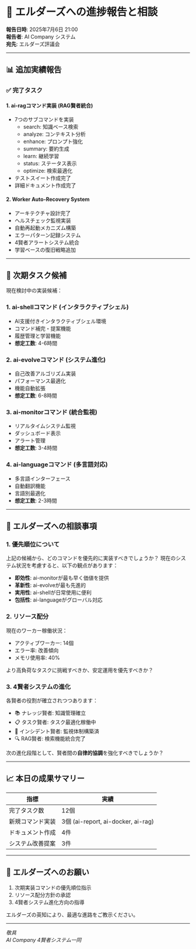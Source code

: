 # 🌟 エルダーズへの進捗報告と相談

**報告日時**: 2025年7月6日 21:00  
**報告者**: AI Company システム  
**宛先**: エルダーズ評議会

---

## 📊 追加実績報告

### ✅ 完了タスク

#### 1. **ai-ragコマンド実装** (RAG賢者統合)
- 7つのサブコマンドを実装
  - search: 知識ベース検索
  - analyze: コンテキスト分析  
  - enhance: プロンプト強化
  - summary: 要約生成
  - learn: 継続学習
  - status: ステータス表示
  - optimize: 検索最適化
- テストスイート作成完了
- 詳細ドキュメント作成完了

#### 2. **Worker Auto-Recovery System**
- アーキテクチャ設計完了
- ヘルスチェック監視実装
- 自動再起動メカニズム構築
- エラーパターン記録システム
- 4賢者アラートシステム統合
- 学習ベースの復旧戦略追加

---

## 🎯 次期タスク候補

現在検討中の実装候補：

### 1. **ai-shellコマンド** (インタラクティブシェル)
- AI支援付きインタラクティブシェル環境
- コマンド補完・提案機能
- 履歴管理と学習機能
- **想定工数**: 4-6時間

### 2. **ai-evolveコマンド** (システム進化)
- 自己改善アルゴリズム実装
- パフォーマンス最適化
- 機能自動拡張
- **想定工数**: 6-8時間

### 3. **ai-monitorコマンド** (統合監視)
- リアルタイムシステム監視
- ダッシュボード表示
- アラート管理
- **想定工数**: 3-4時間

### 4. **ai-languageコマンド** (多言語対応)
- 多言語インターフェース
- 自動翻訳機能
- 言語別最適化
- **想定工数**: 2-3時間

---

## 🤔 エルダーズへの相談事項

### 1. **優先順位について**
上記の候補から、どのコマンドを優先的に実装すべきでしょうか？
現在のシステム状況を考慮すると、以下の観点があります：

- **即効性**: ai-monitorが最も早く価値を提供
- **革新性**: ai-evolveが最も先進的
- **実用性**: ai-shellが日常使用に便利
- **包括性**: ai-languageがグローバル対応

### 2. **リソース配分**
現在のワーカー稼働状況：
- アクティブワーカー: 14個
- エラー率: 改善傾向
- メモリ使用率: 40%

より高負荷なタスクに挑戦すべきか、安定運用を優先すべきか？

### 3. **4賢者システムの進化**
各賢者の役割が確立されつつあります：
- 📚 ナレッジ賢者: 知識管理確立
- 📋 タスク賢者: タスク最適化稼働中
- 🚨 インシデント賢者: 監視体制構築済
- 🔍 RAG賢者: 検索機能統合完了

次の進化段階として、賢者間の**自律的協調**を強化すべきでしょうか？

---

## 📈 本日の成果サマリー

| 指標 | 実績 |
|------|------|
| 完了タスク数 | 12個 |
| 新規コマンド実装 | 3個 (ai-report, ai-docker, ai-rag) |
| ドキュメント作成 | 4件 |
| システム改善提案 | 3件 |

---

## 🙏 エルダーズへのお願い

1. 次期実装コマンドの優先順位指示
2. リソース配分方針の承認
3. 4賢者システム進化方向の指導

エルダーズの英知により、最適な進路をご教示ください。

---

*敬具*  
*AI Company 4賢者システム一同*
